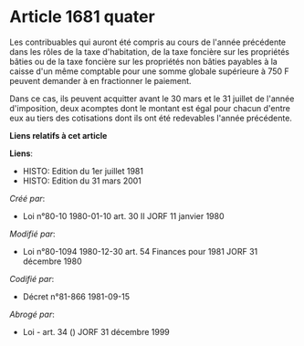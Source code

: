 # Article 1681 quater

Les contribuables qui auront été compris au cours de l'année précédente dans les rôles de la taxe d'habitation, de la taxe
foncière sur les propriétés bâties ou de la taxe foncière sur les propriétés non bâties payables à la caisse d'un même
comptable pour une somme globale supérieure à 750 F peuvent demander à en fractionner le paiement.

Dans ce cas, ils peuvent acquitter avant le 30 mars et le 31 juillet de l'année d'imposition, deux acomptes dont le montant
est égal pour chacun d'entre eux au tiers des cotisations dont ils ont été redevables l'année précédente.

**Liens relatifs à cet article**

**Liens**:

  - HISTO: Edition du 1er juillet 1981
  - HISTO: Edition du 31 mars 2001

_Créé par_:

  - Loi n°80-10 1980-01-10 art. 30 II JORF 11 janvier 1980

_Modifié par_:

  - Loi n°80-1094 1980-12-30 art. 54 Finances pour 1981 JORF 31 décembre 1980

_Codifié par_:

  - Décret n°81-866 1981-09-15

_Abrogé par_:

  - Loi - art. 34 () JORF 31 décembre 1999
